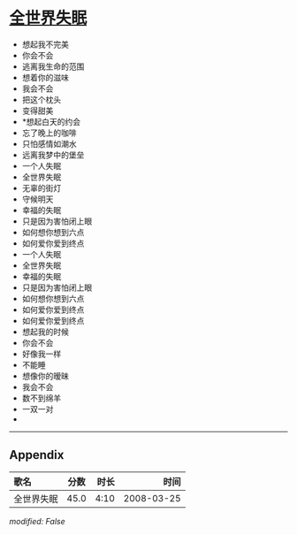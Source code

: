 # [全世界失眠](https://music.163.com/song?id=65114)

* 想起我不完美
* 你会不会
* 逃离我生命的范围
* 想着你的滋味
* 我会不会
* 把这个枕头
* 变得甜美
* *想起白天的约会
* 忘了晚上的咖啡
* 只怕感情如潮水
* 远离我梦中的堡垒
* 一个人失眠
* 全世界失眠
* 无辜的街灯
* 守候明天
* 幸福的失眠
* 只是因为害怕闭上眼
* 如何想你想到六点
* 如何爱你爱到终点
* 一个人失眠
* 全世界失眠
* 幸福的失眠
* 只是因为害怕闭上眼
* 如何想你想到六点
* 如何爱你爱到终点
* 如何爱你爱到终点
* 想起我的时候
* 你会不会
* 好像我一样
* 不能睡
* 想像你的暧昧
* 我会不会
* 数不到绵羊
* 一双一对
* 


---

## Appendix

|歌名|分数|时长|时间|
|:---|:---:|---:|---:|
|全世界失眠|45.0|4:10|2008-03-25

*modified: False*
